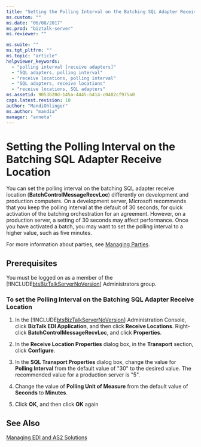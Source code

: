 ```yaml
---
title: "Setting the Polling Interval on the Batching SQL Adapter Receive Location | Microsoft Docs"
ms.custom: ""
ms.date: "06/08/2017"
ms.prod: "biztalk-server"
ms.reviewer: ""

ms.suite: ""
ms.tgt_pltfrm: ""
ms.topic: "article"
helpviewer_keywords: 
  - "polling interval [receive adapters]"
  - "SQL adapters, polling interval"
  - "receive locations, polling interval"
  - "SQL adapters, receive locations"
  - "receive locations, SQL adapters"
ms.assetid: 9053b20d-145a-4445-b414-c0482cf975a0
caps.latest.revision: 10
author: "MandiOhlinger"
ms.author: "mandia"
manager: "anneta"
---
```

# Setting the Polling Interval on the Batching SQL Adapter Receive Location
You can set the polling interval on the batching SQL adapter receive location (**BatchControlMessageRecvLoc**) differently on development and production computers. On a development server, Microsoft recommends that you keep the polling interval at the default of 30 seconds, for quick activation of the batching orchestration for an agreement. However, on a production server, a setting of 30 seconds may affect performance. Once you have activated a batch, you may want to set the polling interval to a higher value, such as five minutes.  
  
 For more information about parties, see [Managing Parties](../core/managing-parties.md).  
  
## Prerequisites  
 You must be logged on as a member of the [!INCLUDE[btsBizTalkServerNoVersion](../includes/btsbiztalkservernoversion-md.md)] Administrators group.  
  
### To set the Polling Interval on the Batching SQL Adapter Receive Location  
  
1.  In the [!INCLUDE[btsBizTalkServerNoVersion](../includes/btsbiztalkservernoversion-md.md)] Administration Console, click **BizTalk EDI Application**, and then click **Receive Locations**. Right-click **BatchControlMessageRecvLoc**, and click **Properties**.  
  
2.  In the **Receive Location Properties** dialog box, in the **Transport** section, click **Configure**.  
  
3.  In the **SQL Transport Properties** dialog box, change the value for **Polling Interval** from the default value of "30" to the desired value. The recommended value for a production server is "5".  
  
4.  Change the value of **Polling Unit of Measure** from the default value of **Seconds** to **Minutes**.  
  
5.  Click **OK**, and then click **OK** again  
  
## See Also  
 [Managing EDI and AS2 Solutions](../core/managing-edi-and-as2-solutions.md)